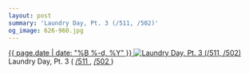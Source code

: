 ```yaml
---
layout: post
summary: 'Laundry Day, Pt. 3 (/511, /502)'
og_image: 626-960.jpg
---
```


<p>
 <time>
  <a href="/626">
   {{ page.date | date: "%B %-d, %Y" }}
  </a>
 </time>
 <a href="/626">
  <img alt="Laundry Day, Pt. 3 (/511, /502)" data-taken="5/8/2017" sizes="(min-width: 700px) 50vw, calc(100vw - 2rem)" src="{{ site.assets_url }}/626-480.jpg" srcset="{{ site.assets_url }}/626-240.jpg 240w, {{ site.assets_url }}/626-480.jpg 480w, {{ site.assets_url }}/626-720.jpg 720w, {{ site.assets_url }}/626-960.jpg 960w"/>
 </a>
 <span>
  Laundry Day, Pt. 3 (
  <a href="http://life.aaronjgreenberg.com/511">
   /511
  </a>
  ,
  <a href="http://life.aaronjgreenberg.com/502">
   /502
  </a>
  )
 </span>
</p>
